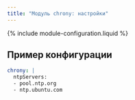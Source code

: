 ```yaml
---
title: "Модуль chrony: настройки"
---
```


{% include module-configuration.liquid %}

## Пример конфигурации

```yaml
chrony: |
  ntpServers:
  - pool.ntp.org
  - ntp.ubuntu.com
```
